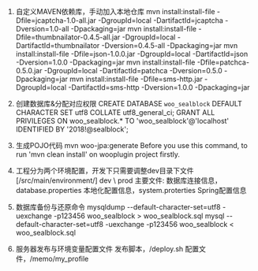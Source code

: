 1. 自定义MAVEN依赖库，手动加入本地仓库
	mvn install:install-file -Dfile=jcaptcha-1.0-all.jar -DgroupId=local -DartifactId=jcaptcha -Dversion=1.0-all -Dpackaging=jar
	mvn install:install-file -Dfile=thumbnailator-0.4.5-all.jar -DgroupId=local -DartifactId=thumbnailator -Dversion=0.4.5-all -Dpackaging=jar
	mvn install:install-file -Dfile=json-1.0.0.jar -DgroupId=local -DartifactId=json -Dversion=1.0.0 -Dpackaging=jar
	mvn install:install-file -Dfile=patchca-0.5.0.jar -DgroupId=local -DartifactId=patchca -Dversion=0.5.0 -Dpackaging=jar
	mvn install:install-file -Dfile=sms-http.jar -DgroupId=local -DartifactId=sms-http -Dversion=1.0.0 -Dpackaging=jar
	
2. 创建数据库&分配对应权限 
	CREATE DATABASE `woo_sealblock` DEFAULT CHARACTER SET utf8 COLLATE utf8_general_ci;
	GRANT ALL PRIVILEGES ON woo_sealblock.* TO 'woo_sealblock'@'localhost' IDENTIFIED BY '2018!@sealblock';
	
3. 生成POJO代码
		mvn woo-jpa:generate
	Before you use this command, to run 'mvn clean install' on wooplugin project firstly.

4. 工程分为两个环境配置，开发下只需要调整dev目录下文件 [/src/main/environment/]
		dev \ prod
	主要文件:
		数据库连接信息，database.properties
		本地化配置信息，system.proterties
		Spring配置信息
	
5. 数据库备份与还原命令
	mysqldump --default-character-set=utf8 -uexchange -p123456 woo_sealblock > woo_sealblock.sql
	mysql --default-character-set=utf8 -uexchange -p123456 woo_sealblock < woo_sealblock.sql
	
6. 服务器发布与环境变量配置文件
	发布脚本，/deploy.sh
	配置文件，/memo/my_profile
	